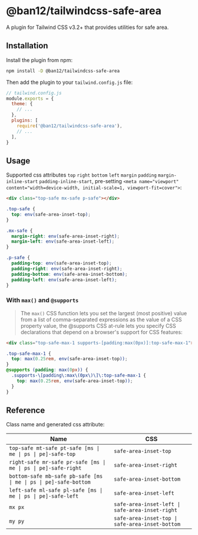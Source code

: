# @ban12/tailwindcss-safe-area

A plugin for Tailwind CSS v3.2+ that provides utilities for safe area.

## Installation

Install the plugin from npm:

```sh
npm install -D @ban12/tailwindcss-safe-area
```

Then add the plugin to your `tailwind.config.js` file:

```js
// tailwind.config.js
module.exports = {
  theme: {
    // ...
  },
  plugins: [
    require('@ban12/tailwindcss-safe-area'),
    // ...
  ],
}
```

## Usage

Supported css attributes `top` `right` `bottom` `left` `margin` `padding` `margin-inline-start` `padding-inline-start`, pre-setting `<meta name="viewport" content="width=device-width, initial-scale=1, viewport-fit=cover">`:

```html
<div class="top-safe mx-safe p-safe"></div>
```

```css
.top-safe {
  top: env(safe-area-inset-top);
}

.mx-safe {
  margin-right: env(safe-area-inset-right);
  margin-left: env(safe-area-inset-left);
}

.p-safe {
  padding-top: env(safe-area-inset-top);
  padding-right: env(safe-area-inset-right);
  padding-bottom: env(safe-area-inset-bottom);
  padding-left: env(safe-area-inset-left);
}
```

### With `max()` and `@supports`

> The `max()` CSS function lets you set the largest (most positive) value from a list of comma-separated expressions as the value of a CSS property value, the @supports CSS at-rule lets you specify CSS declarations that depend on a browser's support for CSS features:

```html
<div class="top-safe-max-1 supports-[padding:max(0px)]:top-safe-max-1"></div>
```

```css
.top-safe-max-1 {
  top: max(0.25rem, env(safe-area-inset-top));
}
@supports (padding: max(0px)) {
  .supports-\[padding\:max\(0px\)\]\:top-safe-max-1 {
    top: max(0.25rem, env(safe-area-inset-top));
  }
}
```

## Reference

Class name and generated css attribute:

| Name                                                             | CSS                                             |
| ---------------------------------------------------------------- | ----------------------------------------------- |
| `top-safe mt-safe pt-safe [ms \| me \| ps \| pe]-safe-top`       | `safe-area-inset-top`                           |
| `right-safe mr-safe pr-safe [ms \| me \| ps \| pe]-safe-right`   | `safe-area-inset-right`                         |
| `bottom-safe mb-safe pb-safe [ms \| me \| ps \| pe]-safe-bottom` | `safe-area-inset-bottom`                        |
| `left-safe ml-safe pl-safe [ms \| me \| ps \| pe]-safe-left`     | `safe-area-inset-left`                          |
| `mx px`                                                          | `safe-area-inset-left \| safe-area-inset-right` |
| `my py`                                                          | `safe-area-inset-top \| safe-area-inset-bottom` |
